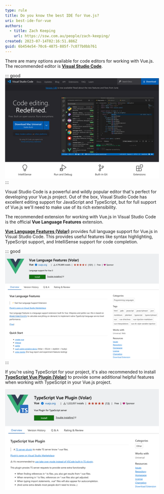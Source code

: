 ```yaml
---
type: rule
title: Do you know the best IDE for Vue.js?
uri: best-ide-for-vue
authors:
  - title: Zach Keeping
    url: https://ssw.com.au/people/zach-keeping/
created: 2023-07-14T02:16:51.886Z
guid: 6b454e54-70c6-4875-885f-7c077b0bb761
---
```

There are many options available for code editors for working with Vue.js. The recommended editor is **[Visual Studio Code](https://visualstudio.microsoft.com/downloads/)**.

<!--endintro-->

::: good
![Figure: Good Example - Visual Studio Code is a great free, lightweight and extensible code editor that runs on Windows, Linux and macOS](vs-code.png)
:::

Visual Studio Code is a powerful and wildly popular editor that's perfect for developing your Vue.js project. Out of the box, Visual Studio Code has excellent editing support for JavaScript and TypeScript, but for full support of Vue.js we'll need to make use of its rich extensibility.

The recommended extension for working with Vue.js in Visual Studio Code is the official **Vue Language Features** extension.

**[Vue Language Features (Volar)](https://marketplace.visualstudio.com/items?itemName=Vue.volar)** provides full language support for Vue.js in Visual Studio Code. This provides useful features like syntax highlighting, TypeScript support, and IntelliSense support for code completion.

::: good
![Figure: Good Example – the Volar extension will provide everything you need to start developing for Vue.js in Visual Studio Code](volar.png)
:::

If you're using TypeScript for your project, it's also recommended to install **[TypeScript Vue Plugin (Volar)](https://marketplace.visualstudio.com/items?itemName=Vue.vscode-typescript-vue-plugin)** to provide some additional helpful features when working with TypeScript in your Vue.js project.

![Figure: TypeScript Vue Plugin can help make TypeScript development within Vue.js easier](volar-ts.png)